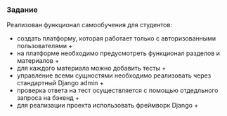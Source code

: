### Задание

Реализован функционал самообучения для студентов:
- создать платформу, которая работает только с авторизованными пользователями +
- на платформе необходимо предусмотреть функционал разделов и материалов +
- для каждого материала можно добавить тесты +
- управление всеми сущностями необходимо реализовать через стандартный Django admin +
- проверка ответа на тест осуществляется с помощью отдедльного запроса на бэкенд +
- для реализации проекта использовать фреймворк Django +

